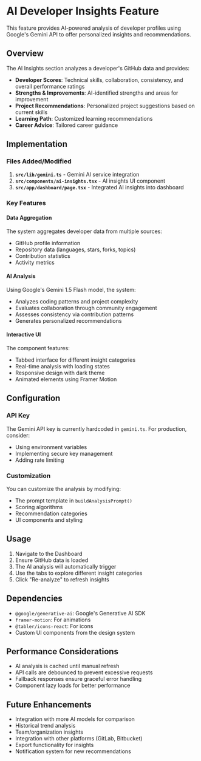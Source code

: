 # AI Developer Insights Feature

This feature provides AI-powered analysis of developer profiles using Google's Gemini API to offer personalized insights and recommendations.

## Overview

The AI Insights section analyzes a developer's GitHub data and provides:

- **Developer Scores**: Technical skills, collaboration, consistency, and overall performance ratings
- **Strengths & Improvements**: AI-identified strengths and areas for improvement
- **Project Recommendations**: Personalized project suggestions based on current skills
- **Learning Path**: Customized learning recommendations
- **Career Advice**: Tailored career guidance

## Implementation

### Files Added/Modified

1. **`src/lib/gemini.ts`** - Gemini AI service integration
2. **`src/components/ai-insights.tsx`** - AI insights UI component
3. **`src/app/dashboard/page.tsx`** - Integrated AI insights into dashboard

### Key Features

#### Data Aggregation
The system aggregates developer data from multiple sources:
- GitHub profile information
- Repository data (languages, stars, forks, topics)
- Contribution statistics
- Activity metrics

#### AI Analysis
Using Google's Gemini 1.5 Flash model, the system:
- Analyzes coding patterns and project complexity
- Evaluates collaboration through community engagement
- Assesses consistency via contribution patterns
- Generates personalized recommendations

#### Interactive UI
The component features:
- Tabbed interface for different insight categories
- Real-time analysis with loading states
- Responsive design with dark theme
- Animated elements using Framer Motion

## Configuration

### API Key
The Gemini API key is currently hardcoded in `gemini.ts`. For production, consider:
- Using environment variables
- Implementing secure key management
- Adding rate limiting

### Customization
You can customize the analysis by modifying:
- The prompt template in `buildAnalysisPrompt()`
- Scoring algorithms
- Recommendation categories
- UI components and styling

## Usage

1. Navigate to the Dashboard
2. Ensure GitHub data is loaded
3. The AI analysis will automatically trigger
4. Use the tabs to explore different insight categories
5. Click "Re-analyze" to refresh insights

## Dependencies

- `@google/generative-ai`: Google's Generative AI SDK
- `framer-motion`: For animations
- `@tabler/icons-react`: For icons
- Custom UI components from the design system

## Performance Considerations

- AI analysis is cached until manual refresh
- API calls are debounced to prevent excessive requests
- Fallback responses ensure graceful error handling
- Component lazy loads for better performance

## Future Enhancements

- Integration with more AI models for comparison
- Historical trend analysis
- Team/organization insights
- Integration with other platforms (GitLab, Bitbucket)
- Export functionality for insights
- Notification system for new recommendations

